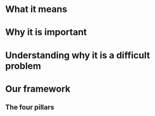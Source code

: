 # What it means

# Why it is important

# Understanding why it is a difficult problem

# Our framework

## The four pillars